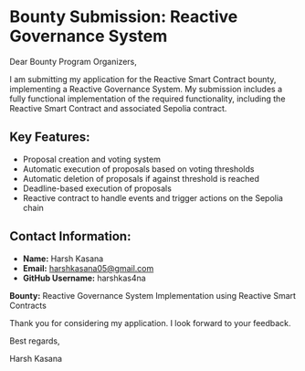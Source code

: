 # Bounty Submission: Reactive Governance System

Dear Bounty Program Organizers,

I am submitting my application for the Reactive Smart Contract bounty, implementing a Reactive Governance System. My submission includes a fully functional implementation of the required functionality, including the Reactive Smart Contract and associated Sepolia contract.

## Key Features:

- Proposal creation and voting system
- Automatic execution of proposals based on voting thresholds
- Automatic deletion of proposals if against threshold is reached
- Deadline-based execution of proposals
- Reactive contract to handle events and  trigger actions on the Sepolia chain

## Contact Information:

- **Name:** Harsh Kasana
- **Email:** harshkasana05@gmail.com
- **GitHub Username:** harshkas4na

**Bounty:** Reactive Governance System Implementation using Reactive Smart Contracts

Thank you for considering my application. I look forward to your feedback.

Best regards,

Harsh Kasana